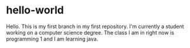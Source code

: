 # hello-world

Hello. This is my first branch in my first repository. I'm currently a student working on a computer science degree. The class I am in right now is programming 1 and I am learning java.
